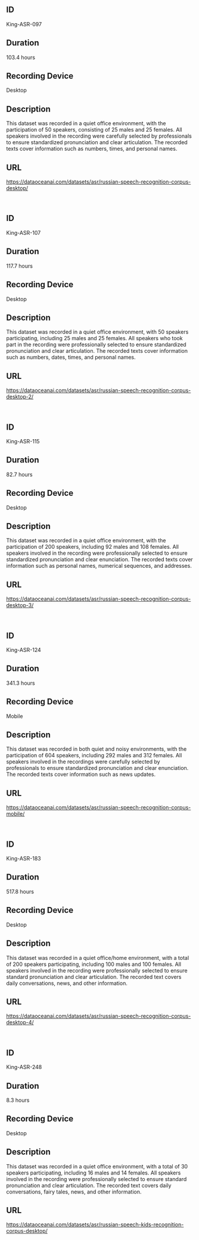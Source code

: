 ## ID
King-ASR-097
## Duration
103.4 hours
## Recording Device
Desktop
## Description
This dataset was recorded in a quiet office environment, with the participation of 50 speakers, consisting of 25 males and 25 females. All speakers involved in the recording were carefully selected by professionals to ensure standardized pronunciation and clear articulation. The recorded texts cover information such as numbers, times, and personal names.
## URL
https://dataoceanai.com/datasets/asr/russian-speech-recognition-corpus-desktop/

<br>

## ID
King-ASR-107
## Duration
117.7 hours
## Recording Device
Desktop
## Description
This dataset was recorded in a quiet office environment, with 50 speakers participating, including 25 males and 25 females. All speakers who took part in the recording were professionally selected to ensure standardized pronunciation and clear articulation. The recorded texts cover information such as numbers, dates, times, and personal names.
## URL
https://dataoceanai.com/datasets/asr/russian-speech-recognition-corpus-desktop-2/

<br>

## ID
King-ASR-115
## Duration
82.7 hours
## Recording Device
Desktop
## Description
This dataset was recorded in a quiet office environment, with the participation of 200 speakers, including 92 males and 108 females. All speakers involved in the recording were professionally selected to ensure standardized pronunciation and clear enunciation. The recorded texts cover information such as personal names, numerical sequences, and addresses.
## URL
https://dataoceanai.com/datasets/asr/russian-speech-recognition-corpus-desktop-3/

<br>

## ID
King-ASR-124
## Duration
341.3 hours
## Recording Device
Mobile
## Description
This dataset was recorded in both quiet and noisy environments, with the participation of 604 speakers, including 292 males and 312 females. All speakers involved in the recordings were carefully selected by professionals to ensure standardized pronunciation and clear enunciation. The recorded texts cover information such as news updates.
## URL
https://dataoceanai.com/datasets/asr/russian-speech-recognition-corpus-mobile/

<br>

## ID
King-ASR-183
## Duration
517.8 hours
## Recording Device
Desktop
## Description
This dataset was recorded in a quiet office/home environment, with a total of 200 speakers participating, including 100 males and 100 females. All speakers involved in the recording were professionally selected to ensure standard pronunciation and clear articulation. The recorded text covers daily conversations, news, and other information.
## URL
https://dataoceanai.com/datasets/asr/russian-speech-recognition-corpus-desktop-4/

<br>

## ID
King-ASR-248
## Duration
8.3 hours
## Recording Device
Desktop
## Description
This dataset was recorded in a quiet office environment, with a total of 30 speakers participating, including 16 males and 14 females. All speakers involved in the recording were professionally selected to ensure standard pronunciation and clear articulation. The recorded text covers daily conversations, fairy tales, news, and other information.
## URL
https://dataoceanai.com/datasets/asr/russian-speech-kids-recognition-corpus-desktop/
